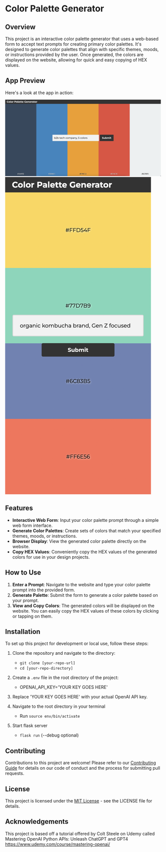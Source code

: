 # Color Palette Generator

## Overview

This project is an interactive color palette generator that uses a web-based form to accept text prompts for creating primary color palettes. It's designed to generate color palettes that align with specific themes, moods, or instructions provided by the user. Once generated, the colors are displayed on the website, allowing for quick and easy copying of HEX values.

## App Preview

Here's a look at the app in action:

![Desktop Web preview](images/app-image-desktop.png)
![Mobile Web preview](images/app-image-mobile.png)

## Features

- **Interactive Web Form**: Input your color palette prompt through a simple web form interface.
- **Generate Color Palettes**: Create sets of colors that match your specified themes, moods, or instructions.
- **Browser Display**: View the generated color palette directly on the website.
- **Copy HEX Values**: Conveniently copy the HEX values of the generated colors for use in your design projects.

## How to Use

1. **Enter a Prompt**: Navigate to the website and type your color palette prompt into the provided form.
2. **Generate Palette**: Submit the form to generate a color palette based on your prompt.
3. **View and Copy Colors**: The generated colors will be displayed on the website. You can easily copy the HEX values of these colors by clicking or tapping on them.

## Installation

To set up this project for development or local use, follow these steps:

1. Clone the repository and navigate to the directory:
   - `git clone [your-repo-url]`
   - `cd [your-repo-directory]`

2. Create a `.env` file in the root directory of the project:
   - OPENAI_API_KEY='YOUR KEY GOES HERE'
3. Replace 'YOUR KEY GOES HERE' with your actual OpenAI API key.
4. Navigate to the root directory in your terminal
    - Run `source env/bin/activate`
5. Start flask server
    - `flask run` (--debug optional)

## Contributing

Contributions to this project are welcome! Please refer to our [Contributing Guide](CONTRIBUTING.md) for details on our code of conduct and the process for submitting pull requests.

## License

This project is licensed under the [MIT License](LICENSE) - see the LICENSE file for details.

## Acknowledgements

This project is based off a tutorial offered by Colt Steele on Udemy called Mastering OpenAI Python APIs: Unleash ChatGPT and GPT4
<https://www.udemy.com/course/mastering-openai/>
